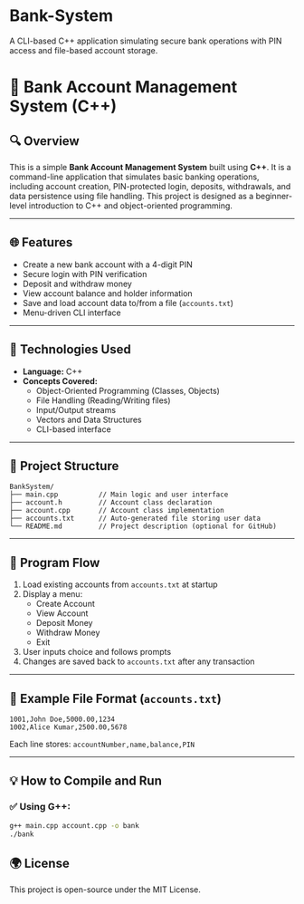# Bank-System
A CLI-based C++ application simulating secure bank operations with PIN access and file-based account storage.

# 🏦 Bank Account Management System (C++)

## 🔍 Overview
This is a simple **Bank Account Management System** built using **C++**. It is a command-line application that simulates basic banking operations, including account creation, PIN-protected login, deposits, withdrawals, and data persistence using file handling. This project is designed as a beginner-level introduction to C++ and object-oriented programming.

---

## 🌐 Features
- Create a new bank account with a 4-digit PIN
- Secure login with PIN verification
- Deposit and withdraw money
- View account balance and holder information
- Save and load account data to/from a file (`accounts.txt`)
- Menu-driven CLI interface

---

## 💪 Technologies Used
- **Language:** C++
- **Concepts Covered:**
  - Object-Oriented Programming (Classes, Objects)
  - File Handling (Reading/Writing files)
  - Input/Output streams
  - Vectors and Data Structures
  - CLI-based interface

---

## 📂 Project Structure
```
BankSystem/
├── main.cpp          // Main logic and user interface
├── account.h         // Account class declaration
├── account.cpp       // Account class implementation
├── accounts.txt      // Auto-generated file storing user data
└── README.md         // Project description (optional for GitHub)
```

---

## 🔄 Program Flow
1. Load existing accounts from `accounts.txt` at startup
2. Display a menu:
   - Create Account
   - View Account
   - Deposit Money
   - Withdraw Money
   - Exit
3. User inputs choice and follows prompts
4. Changes are saved back to `accounts.txt` after any transaction

---

## 📅 Example File Format (`accounts.txt`)
```
1001,John Doe,5000.00,1234
1002,Alice Kumar,2500.00,5678
```
Each line stores: `accountNumber,name,balance,PIN`

---

## 💡 How to Compile and Run

### ✅ Using G++:
```bash
g++ main.cpp account.cpp -o bank
./bank
```

## 🌍 License
This project is open-source under the MIT License.
